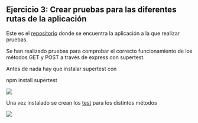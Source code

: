 ## Ejercicio 3: Crear pruebas para las diferentes rutas de la aplicación

Este es el [repositorio](https://github.com/JaviSG91/openshift) donde se encuentra la aplicación a la que realizar pruebas.

Se han realizado pruebas para comprobar el correcto funcionamiento de los métodos GET y POST a través de express con supertest.

Antes de nada hay que instalar supertest con  

  npm install supertest  

![](http://googledrive.com/host/0ByKPAGLB_FgcU1E3LVk2dWxsVzA/supertest.png)


Una vez instalado se crean los [test](https://github.com/JaviSG91/openshift/blob/master/test.js) para los distintos métodos

![](http://googledrive.com/host/0ByKPAGLB_FgcU1E3LVk2dWxsVzA/eje3.png)